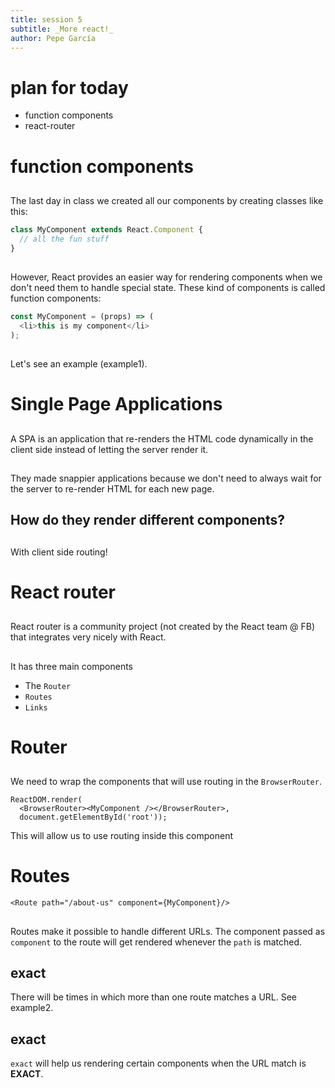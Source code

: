 ```yaml
---
title: session 5
subtitle: _More react!_
author: Pepe García
---
```


# plan for today

- function components
- react-router

# function components

##

The last day in class we created all our components by creating
classes like this:

```javascript
class MyComponent extends React.Component {
  // all the fun stuff
}
```

##

However, React provides an easier way for rendering components when we
don't need them to handle special state.  These kind of components is
called function components:

```javascript
const MyComponent = (props) => (
  <li>this is my component</li>
);
```

##

Let's see an example (example1).

# Single Page Applications

##

A SPA is an application that re-renders the HTML code dynamically in
the client side instead of letting the server render it.

##

They made snappier applications because we don't need to always wait
for the server to re-render HTML for each new page.

## How do they render different components?

##

With client side routing!

# React router

##

React router is a community project (not created by the React team @
FB) that integrates very nicely with React.

##

It has three main components

- The `Router`
- `Routes`
- `Links`

# Router

##

We need to wrap the components that will use routing in the `BrowserRouter`.

```
ReactDOM.render(
  <BrowserRouter><MyComponent /></BrowserRouter>,
  document.getElementById('root'));
```

This will allow us to use routing inside this component

# Routes 

`<Route path="/about-us" component={MyComponent}/>`

##

Routes make it possible to handle different URLs.  The component
passed as `component` to the route will get rendered whenever the
`path` is matched.

## exact

There will be times in which more than one route matches a URL.  See example2.

## exact

`exact` will help us rendering certain components when the URL match is **EXACT**.
